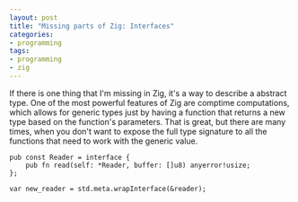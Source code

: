 ```yaml
---
layout: post
title: "Missing parts of Zig: Interfaces"
categories:
- programming
tags:
- programming
- zig
---
```


If there is one thing that I'm missing in Zig, it's a way to describe a abstract type. One of the most powerful features of Zig are comptime computations, which
allows for generic types just by having a function that returns a new type based on the function's parameters. That is great, but there are many times,
when you don't want to expose the full type signature to all the functions that need to work with the generic value.

```zig
pub const Reader = interface {
    pub fn read(self: *Reader, buffer: []u8) anyerror!usize;
};

var new_reader = std.meta.wrapInterface(&reader);
```
